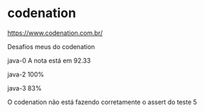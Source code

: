 # codenation
https://www.codenation.com.br/

<p> Desafios meus do codenation</p>
<p> java-0 A nota está em 92.33 </p>
<p> java-2 100% </p>
<p> java-3 83% </p> O codenation não está fazendo corretamente o assert do teste 5
